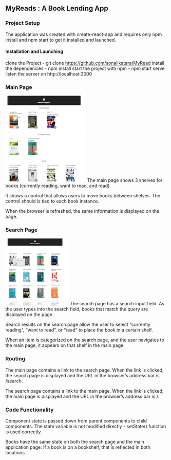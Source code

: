 ## MyReads : A Book Lending App

### Project Setup

The application was created with create-react-app and requires only npm install and npm start to get it installed and launched.

#### Installation and Launching
clone the Project - git clone https://github.com/sonalikatara/MyRead
install the dependencies - npm install
start the project with npm - npm start serve
listen the server on http://localhost:3000

### Main Page
![Main Page](ScreenShotMain.png)
The main page shows 3 shelves for books (currently reading, want to read, and read)

It shows a control that allows users to move books between shelves. The control should is tied to each book instance.

When the browser is refreshed, the same information is displayed on the page.

### Search Page
![Main Page](ScreenShotSearch.png)
The search page has a search input field. As the user types into the search field, books that match the query are displayed on the page.

Search results on the search page allow the user to select “currently reading”, “want to read”, or “read” to place the book in a certain shelf.

When an item is categorized on the search page, and the user navigates to the main page, it appears on that shelf in the main page.

### Routing

The main page contains a link to the search page. When the link is clicked, the search page is displayed and the URL in the browser’s address bar is /search.

The search page contains a link to the main page. When the link is clicked, the main page is displayed and the URL in the browser’s address bar is /.

### Code Functionality

Component state is passed down from parent components to child components. The state variable is not modified directly - setState() function is used correctly.

Books have the same state on both the search page and the main application page: If a book is on a bookshelf, that is reflected in both locations.



